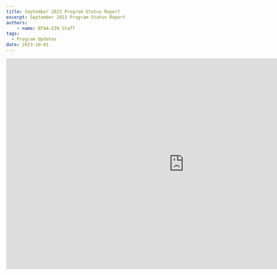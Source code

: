 ```yaml
---
title: September 2023 Program Status Report
excerpt: September 2023 Program Status Report
authors:
    - name: BTAA-GIN Staff
tags:
  - Program Updates
date: 2023-10-01
---
```


<iframe src="https://docs.google.com/presentation/d/e/2PACX-1vQs8dIjB-uTf3V5AsemjJaajfKVeMmmUJ7ubLaUpUq_pSBhdFgUb1yRlVlp2-I9tOoLYdbquqqd8uGm/embed?start=false&loop=false&delayms=3000" frameborder="0" width="960" height="569" allowfullscreen="true" mozallowfullscreen="true" webkitallowfullscreen="true"></iframe>
